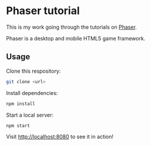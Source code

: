 # Phaser tutorial

This is my work going through the tutorials on 
[Phaser](https://www.phaser.io/tutorials/getting-started-phaser3/part5).

Phaser is a desktop and mobile HTML5 game framework.

## Usage

Clone this respository:

```sh
git clone <url>
```

Install dependencies:

```sh
npm install
```

Start a local server:

```sh
npm start
```

Visit [http://localhost:8080]() to see it in action!
